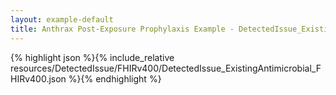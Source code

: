 ```yaml
---
layout: example-default
title: Anthrax Post-Exposure Prophylaxis Example - DetectedIssue_ExistingAntimicrobial_FHIRv400.
---
```


{% highlight json %}{% include_relative resources/DetectedIssue/FHIRv400/DetectedIssue_ExistingAntimicrobial_FHIRv400.json %}{% endhighlight %}

